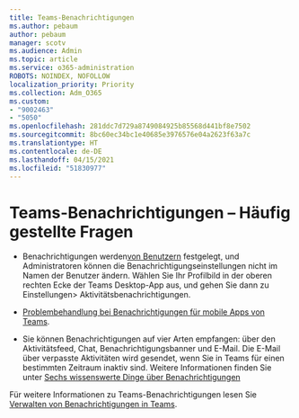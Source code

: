 ```yaml
---
title: Teams-Benachrichtigungen
ms.author: pebaum
author: pebaum
manager: scotv
ms.audience: Admin
ms.topic: article
ms.service: o365-administration
ROBOTS: NOINDEX, NOFOLLOW
localization_priority: Priority
ms.collection: Adm_O365
ms.custom:
- "9002463"
- "5050"
ms.openlocfilehash: 281ddc7d729a8749084925b85568d441bf8e7502
ms.sourcegitcommit: 8bc60ec34bc1e40685e3976576e04a2623f63a7c
ms.translationtype: HT
ms.contentlocale: de-DE
ms.lasthandoff: 04/15/2021
ms.locfileid: "51830977"
---
```

# <a name="teams-notifications-faq"></a>Teams-Benachrichtigungen – Häufig gestellte Fragen


- Benachrichtigungen werden[von Benutzern](https://support.microsoft.com/office/1cc31834-5fe5-412b-8edb-43fecc78413d) festgelegt, und Administratoren können die Benachrichtigungseinstellungen nicht im Namen der Benutzer ändern. Wählen Sie Ihr Profilbild in der oberen rechten Ecke der Teams Desktop-App aus, und gehen Sie dann zu Einstellungen> Aktivitätsbenachrichtigungen.

- [Problembehandlung bei Benachrichtigungen für mobile Apps von Teams](https://support.microsoft.com/office/6d125ac2-e440-4fab-8e4c-2227a52d460c).

- Sie können Benachrichtigungen auf vier Arten empfangen: über den Aktivitätsfeed, Chat, Benachrichtigungsbanner und E-Mail. Die E-Mail über verpasste Aktivitäten wird gesendet, wenn Sie in Teams für einen bestimmten Zeitraum inaktiv sind. Weitere Informationen finden Sie unter [Sechs wissenswerte Dinge über Benachrichtigungen](https://support.microsoft.com/office/abb62c60-3d15-4968-b86a-42fea9c22cf4)

Für weitere Informationen zu Teams-Benachrichtigungen lesen Sie [Verwalten von Benachrichtigungen in Teams](https://support.office.com/article/1cc31834-5fe5-412b-8edb-43fecc78413d#ID0EAABAAA).
